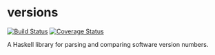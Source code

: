 versions
========

[![Build Status](https://travis-ci.org/aurapm/haskell-versions.svg?branch=master)](https://travis-ci.org/aurapm/haskell-versions)
[![Coverage Status](https://coveralls.io/repos/github/aurapm/haskell-versions/badge.svg?branch=master)](https://coveralls.io/github/aurapm/haskell-versions?branch=master)

A Haskell library for parsing and comparing software version numbers.
